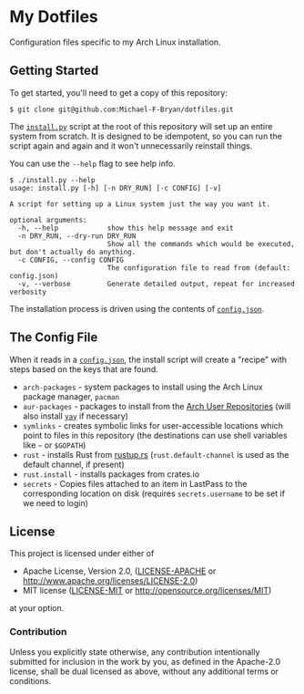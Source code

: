 # My Dotfiles

Configuration files specific to my Arch Linux installation.

## Getting Started

To get started, you'll need to get a copy of this repository:

```console
$ git clone git@github.com:Michael-F-Bryan/dotfiles.git
```

The [`install.py`](install.py) script at the root of this repository will set
up an entire system from scratch. It is designed to be idempotent, so you can
run the script again and again and it won't unnecessarily reinstall things.

You can use the `--help` flag to see help info.

```console
$ ./install.py --help
usage: install.py [-h] [-n DRY_RUN] [-c CONFIG] [-v]

A script for setting up a Linux system just the way you want it.

optional arguments:
  -h, --help            show this help message and exit
  -n DRY_RUN, --dry-run DRY_RUN
                        Show all the commands which would be executed, but don't actually do anything.
  -c CONFIG, --config CONFIG
                        The configuration file to read from (default: config.json)
  -v, --verbose         Generate detailed output, repeat for increased verbosity
```

The installation process is driven using the contents of
[`config.json`](./config.json).

## The Config File

When it reads in a [`config.json`](./config.json), the install script will
create a "recipe" with steps based on the keys that are found.

- `arch-packages` - system packages to install using the Arch Linux package
  manager, `pacman`
- `aur-packages` - packages to install from the [Arch User Repositories][aur]
  (will also install [`yay`][yay] if necessary)
- `symlinks` - creates symbolic links for user-accessible locations which point
  to files in this repository (the destinations can use shell variables like
  `~` or `$GOPATH`)
- `rust` - installs Rust from [rustup.rs][rustup] (`rust.default-channel` is
  used as the default channel, if present)
- `rust.install` - installs packages from crates.io
- `secrets` - Copies files attached to an item in LastPass to the corresponding
  location on disk (requires `secrets.username` to be set if we need to login)

## License

This project is licensed under either of

 * Apache License, Version 2.0, ([LICENSE-APACHE](LICENSE-APACHE.md) or
   http://www.apache.org/licenses/LICENSE-2.0)
 * MIT license ([LICENSE-MIT](LICENSE-MIT.md) or
   http://opensource.org/licenses/MIT)

at your option.

### Contribution

Unless you explicitly state otherwise, any contribution intentionally
submitted for inclusion in the work by you, as defined in the Apache-2.0
license, shall be dual licensed as above, without any additional terms or
conditions.

[aur]: https://aur.archlinux.org/
[yay]: https://github.com/Jguer/yay
[rustup]: https://rustup.rs/
